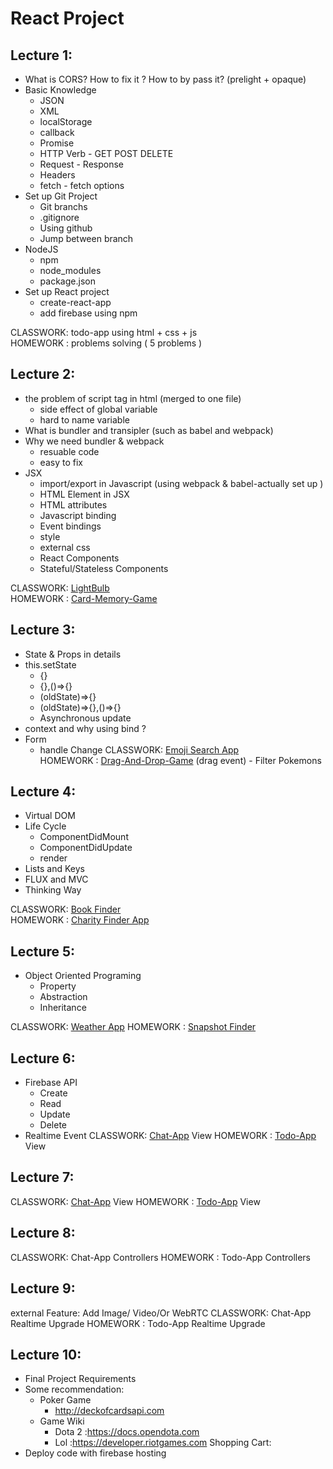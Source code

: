 # React Project

## Lecture 1:
- What is CORS? How to fix it ? How to by pass it? (prelight + opaque)
- Basic Knowledge
    - JSON
    - XML
    - localStorage
    - callback
    - Promise
    - HTTP Verb - GET POST DELETE
    - Request - Response
    - Headers
    - fetch - fetch options
- Set up Git Project
    - Git branchs
    - .gitignore
    - Using github
    - Jump between branch
- NodeJS
    - npm
    - node_modules
    - package.json
- Set up React project
    - create-react-app
    - add firebase using npm

CLASSWORK: todo-app using html + css + js  
HOMEWORK : problems solving ( 5 problems )

## Lecture 2:
- the problem of script tag in html (merged to one file)
    - side effect of global variable 
    - hard to name variable
- What is bundler and transipler (such as babel and webpack)
- Why we need bundler & webpack
    - resuable code
    - easy to fix
- JSX
    - import/export in Javascript (using webpack & babel-actually set up )
    - HTML Element in JSX
    - HTML attributes
    - Javascript binding 
    - Event bindings
    - style
    - external css
    - React Components
    - Stateful/Stateless Components

CLASSWORK: [LightBulb](https://github.com/sonlhcsuit/mindx-cijs/tree/bulbswitch)   
HOMEWORK : [Card-Memory-Game](https://github.com/sonlhcsuit/mindx-cijs/tree/cardMemoryGame)  

## Lecture 3:
- State & Props in details
- this.setState
    - {}
    - {},()=>{}
    - (oldState)=>{}
    - (oldState)=>{},()=>{}
    - Asynchronous update
- context and why using bind ? 
- Form 
    - handle Change 
CLASSWORK: [Emoji Search App](https://github.com/sonlhcsuit/mindx-cijs/tree/emoji)   
HOMEWORK : [Drag-And-Drop-Game](https://github.com/sonlhcsuit/mindx-cijs/tree/filterPokemonGame) (drag event) - Filter Pokemons 

## Lecture 4:
- Virtual DOM 
- Life Cycle 
    - ComponentDidMount
    - ComponentDidUpdate
    - render
- Lists and Keys 
- FLUX and MVC 
- Thinking Way 

CLASSWORK: [Book Finder](https://github.com/sonlhcsuit/mindx-cijs/tree/bookFinderApp)    
HOMEWORK : [Charity Finder App](https://github.com/sonlhcsuit/mindx-cijs/tree/charityFinder)   

## Lecture 5:
- Object Oriented Programing
    - Property
    - Abstraction
    - Inheritance

CLASSWORK: [Weather App](https://github.com/sonlhcsuit/mindx-cijs/tree/weatherApp)
HOMEWORK : [Snapshot Finder](https://github.com/Yog9/SnapShot)

## Lecture 6:
- Firebase API
    - Create
    - Read
    - Update
    - Delete
- Realtime Event
CLASSWORK: [Chat-App](https://github.com/sonlhcsuit/mindx-cijs/tree/chatApp) View 
HOMEWORK : [Todo-App](https://github.com/sonlhcsuit/mindx-cijs/tree/todoApp) View    

## Lecture 7:
CLASSWORK: [Chat-App](https://github.com/sonlhcsuit/mindx-cijs/tree/chatApp) View 
HOMEWORK : [Todo-App](https://github.com/sonlhcsuit/mindx-cijs/tree/todoApp) View 

## Lecture 8:
CLASSWORK: Chat-App Controllers
HOMEWORK : Todo-App Controllers


## Lecture 9:
external Feature: Add Image/ Video/Or WebRTC
CLASSWORK: Chat-App Realtime Upgrade
HOMEWORK : Todo-App Realtime Upgrade

## Lecture 10:
- Final Project Requirements
- Some recommendation:
    - Poker Game 
        - http://deckofcardsapi.com
    - Game Wiki
        - Dota 2 :https://docs.opendota.com
        - Lol    :https://developer.riotgames.com
    Shopping Cart: 
- Deploy code with firebase hosting 



